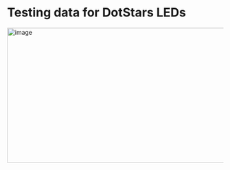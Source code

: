 # Testing data for DotStars LEDs								
<img width="1561" height="316" alt="image" src="https://github.com/user-attachments/assets/2b60b669-e64a-48c1-811c-ab7bcda6103d" />

